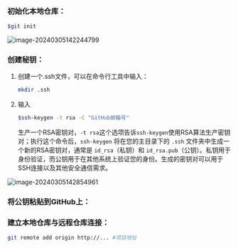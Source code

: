 ### 初始化本地仓库：

```bash
$git init
```

![image-20240305142244799](C:\Users\Lenovo\AppData\Roaming\Typora\typora-user-images\image-20240305142244799.png)

### 创建秘钥：

1. 创建一个.ssh文件，可以在命令行工具中输入：

   ```bash
   mkdir .ssh
   ```

   

2. 输入

   ```bash
   $ssh-keygen -t rsa -C "GitHub邮箱号"
   ```

   生产一个RSA密钥对，`-t rsa`这个选项告诉`ssh-keygen`使用RSA算法生产密钥对；执行这个命令后，`ssh-keygen` 将在您的主目录下的 `.ssh` 文件夹中生成一个新的RSA密钥对，通常是 `id_rsa`（私钥）和 `id_rsa.pub`（公钥）。私钥用于身份验证，而公钥用于在其他系统上验证您的身份。生成的密钥对可以用于SSH连接以及其他安全通信需求。

![image-20240305142854961](C:\Users\Lenovo\AppData\Roaming\Typora\typora-user-images\image-20240305142854961.png)

### 将公钥粘贴到GitHub上：

### 建立本地仓库与远程仓库连接：

```bash
git remote add origin http://... #项目地址
```

